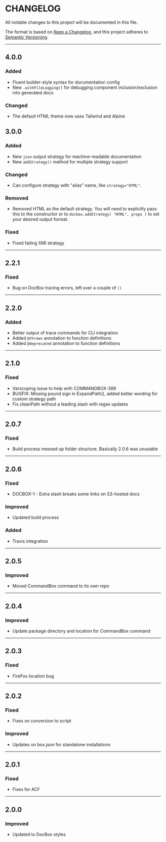 # CHANGELOG

All notable changes to this project will be documented in this file.

The format is based on [Keep a Changelog](https://keepachangelog.com/en/1.0.0/),
and this project adheres to [Semantic Versioning](https://semver.org/spec/v2.0.0.html).

----

## 4.0.0

### Added

* Fluent builder-style syntax for documentation config
* New `.withFileLogging()` for debugging component inclusion/exclusion into generated docs

### Changed

* The default HTML theme now uses Tailwind and Alpine

## 3.0.0

### Added

* New `json` output strategy for machine-readable documentation
* New `addStrategy()` method for multiple strategy support

### Changed

* Can configure strategy with "alias" name, like `strategy="HTML"`.

### Removed

* Removed HTML as the default strategy. You will need to explicitly pass this to the constructor or to `docbox.addStrategy( "HTML", props )` to set your desired output format.

### Fixed

* Fixed failing XMI strategy

----

## 2.2.1

### Fixed

* Bug on DocBox tracing errors, left over a couple of `()`

----

## 2.2.0

### Added

* Better output of trace commands for CLI integration
* Added `@throws` annotation to function definitions
* Added `@deprecated` annotation to function definitions

----
## 2.1.0

### Fixed

* Varscoping issue to help with COMMANDBOX-399
* BUGFIX: Missing pound sign in ExpandPath(), added better wording for custom strategy path
* Fix cleanPath without a leading slash with regex updates

----

## 2.0.7

### Fixed

* Build process messed up folder structure. Basically 2.0.6 was unusable

----

## 2.0.6

### Fixed

* DOCBOX-1 - Extra slash breaks some links on S3-hosted docs

### Improved

* Updated build process

### Added

* Travis integration

----

## 2.0.5

### Improved

* Moved CommandBox command to its own repo

----

## 2.0.4

### Improved

* Update package directory and location for CommandBox command

----

## 2.0.3

### Fixed

* FireFox location bug

----

## 2.0.2

### Fixed

* Fixes on conversion to script

### Improved

* Updates on box.json for standalone installations

----

## 2.0.1

### Fixed

* Fixes for ACF

----

## 2.0.0

### Improved

* Updated to DocBox styles